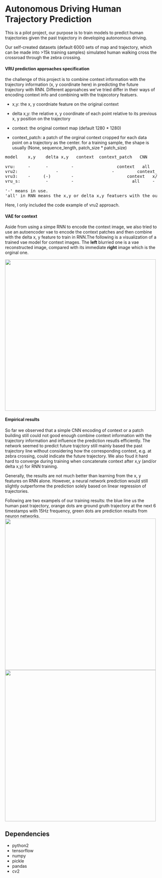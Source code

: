# Autonomous Driving Human Trajectory Prediction

This is a pilot project, our purpose is to train models to predict human trajectories given the past trajectory in developing autonomous driving. 

Our self-created datasets (default 6000 sets of map and trajectory, which can be made into >15k training samples) simulated human walking cross the crossroad through the zebra crossing. 

#### VRU prediction approaches specification

the challenge of this project is to combine context information with the trajectory information (x, y coordinate here) in predicting the future trajectory with RNN. Different approahces we've tried differ in their ways of encoding context info and combining with the trajecotory featuers. 


* x,y: the x, y coordniate feature on the original context

* delta x,y: the relative x, y coordinate of each point relative to its previous x, y position on the trajectory

* context: the original context map (default 1280 * 1280)

* context_patch: a patch of the orginal context cropped for each data point on a trajectory as the center. for a training sample, the shape is usually (None, sequence_length, patch_size * patch_size)



<pre>
model	 x,y    delta x,y   context  context_patch   CNN      RNN   fc

vru:	 -	    - 	      -		            context   all     -
vru2:               -                     -         context_patch     all     -
vru3:  	 -	   (-)	      -                     context   x/y (or x,y + delta x,y)    -
vru_s:   	    -	      -			              all     -

'-' means in use.
'all' in RNN means the x,y or delta x,y featuers with the output vector of CNN (or context itself).
</pre>

Here, I only included the code example of vru2 approach.

#### VAE for context 
Aside from using a simpe RNN to encode the context image, we also tried to use an autoencoder vae to encode the context patches and then combine with the delta x, y feature to train in RNN.The following is a visualization of a trained vae model for context images. The **left** blurried one is a vae reconstructed image, compared with its immediate **right** image which is the orginal one.

<img src="https://raw.githubusercontent.com/celisun/autonomous_driving_human_trajectory_prediction/master/img/I_reconstructed0.png" width="500">

#### Empirical results

So far we observed that a simple CNN encoding of context or a patch building still could not good enough combine context information with the trajectory information and influence the prediction resutls efficiently. The network seemed to predict future trajctory still mainly based the past trajectory line without considering how the corresponding context, e.g. at zebra crossing, could indicate the future trajectory. We also foud it hard hard to converge during training when concatenate context after x,y (and/or delta x,y) for RNN training. 

Generally, the results are not much better than learning from the x, y features on RNN alone. However, a neural network prediction would still slightly outperforme the prediction solely based on linear regression of trajectories.

Following are two exampels of our training results: the blue line us the human past trajectory, orange dots are ground gruth trajectory at the next 6 timestamps with 15Hz frequency, green dots are prediction results from neuron networks.
<img src="https://raw.githubusercontent.com/celisun/autonomous_driving_human_trajectory_prediction/master/img/VRU_2.png" width="500"> <img src="https://raw.githubusercontent.com/celisun/autonomous_driving_human_trajectory_prediction/master/img/VRU_3.png" width="500">

## Dependencies
* python2
* tensorflow
* numpy
* pickle
* pandas
* cv2
